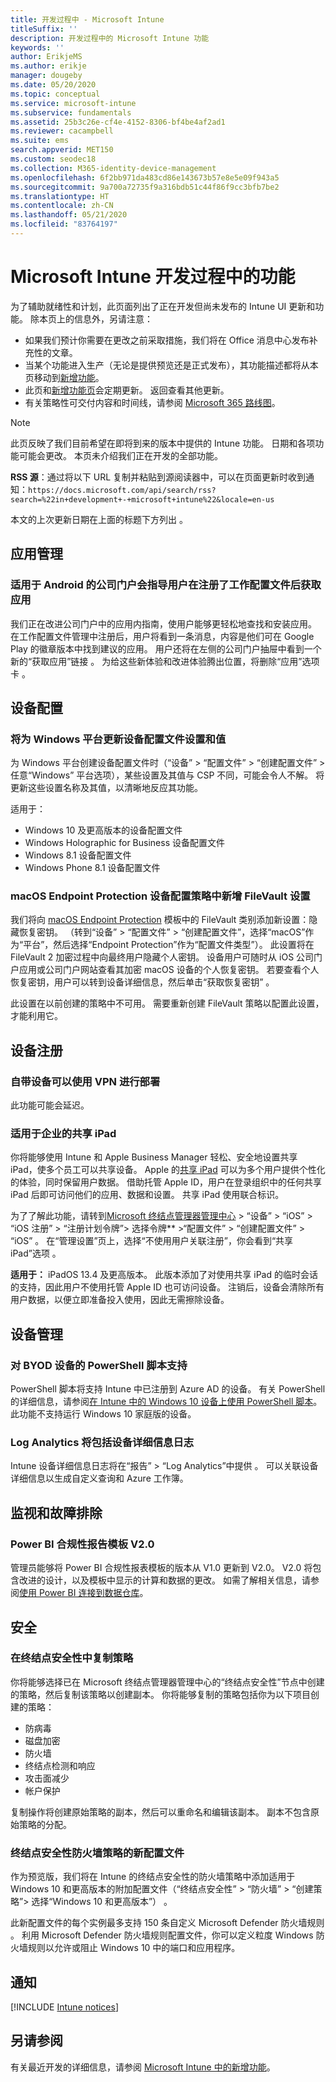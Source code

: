 ```yaml
---
title: 开发过程中 - Microsoft Intune
titleSuffix: ''
description: 开发过程中的 Microsoft Intune 功能
keywords: ''
author: ErikjeMS
ms.author: erikje
manager: dougeby
ms.date: 05/20/2020
ms.topic: conceptual
ms.service: microsoft-intune
ms.subservice: fundamentals
ms.assetid: 25b3c26e-cf4e-4152-8306-bf4be4af2ad1
ms.reviewer: cacampbell
ms.suite: ems
search.appverid: MET150
ms.custom: seodec18
ms.collection: M365-identity-device-management
ms.openlocfilehash: 6f2bb971da483cd86e143673b57e8e5e09f943a5
ms.sourcegitcommit: 9a700a72735f9a316bdb51c44f86f9cc3bfb7be2
ms.translationtype: HT
ms.contentlocale: zh-CN
ms.lasthandoff: 05/21/2020
ms.locfileid: "83764197"
---
```

# <a name="in-development-for-microsoft-intune"></a>Microsoft Intune 开发过程中的功能

为了辅助就绪性和计划，此页面列出了正在开发但尚未发布的 Intune UI 更新和功能。 除本页上的信息外，另请注意： 

- 如果我们预计你需要在更改之前采取措施，我们将在 Office 消息中心发布补充性的文章。
- 当某个功能进入生产（无论是提供预览还是正式发布），其功能描述都将从本页移动到[新增功能](whats-new.md)。
- 此页和[新增功能页](whats-new.md)会定期更新。 返回查看其他更新。
- 有关策略性可交付内容和时间线，请参阅 [Microsoft 365 路线图](https://www.microsoft.com/microsoft-365/roadmap?rtc=2&filters=EMS)。

> [!NOTE]
> 此页反映了我们目前希望在即将到来的版本中提供的 Intune 功能。 日期和各项功能可能会更改。 本页未介绍我们正在开发的全部功能。

**RSS 源**：通过将以下 URL 复制并粘贴到源阅读器中，可以在页面更新时收到通知：`https://docs.microsoft.com/api/search/rss?search=%22in+development+-+microsoft+intune%22&locale=en-us`

本文的上次更新日期在上面的标题下方列出  。

<!--
## What's coming to Intune in the Azure portal 
## What's coming to Intune apps
## Notices
-->

<!-- Common categories:  
## App management
## Device configuration
## Device enrollment
## Device management
## Intune apps
## Monitor and troubleshoot
## Role-based access control
## Security

-->
 
<!-- ***********************************************-->
## <a name="app-management"></a>应用管理

### <a name="company-portal-for-android-will-guide-users-to-get-apps-after-work-profile-enrollment----6103999----"></a>适用于 Android 的公司门户会指导用户在注册了工作配置文件后获取应用 <!-- 6103999  -->
我们正在改进公司门户中的应用内指南，使用户能够更轻松地查找和安装应用。  在工作配置文件管理中注册后，用户将看到一条消息，内容是他们可在 Google Play 的徽章版本中找到建议的应用。 用户还将在左侧的公司门户抽屉中看到一个新的“获取应用”链接  。 为给这些新体验和改进体验腾出位置，将删除“应用”选项卡  。 

<!-- ***********************************************-->
## <a name="device-configuration"></a>设备配置

### <a name="device-configuration-profile-settings-and-values-will-be-updated-for-windows-platforms---4091122---"></a>将为 Windows 平台更新设备配置文件设置和值<!-- 4091122 -->
为 Windows 平台创建设备配置文件时（“设备”   > “配置文件”   > “创建配置文件”  > 任意“Windows”  平台选项），某些设置及其值与 CSP 不同，可能会令人不解。 将更新这些设置名称及其值，以清晰地反应其功能。

适用于：

- Windows 10 及更高版本的设备配置文件
- Windows Holographic for Business 设备配置文件
- Windows 8.1 设备配置文件
- Windows Phone 8.1 设备配置文件

### <a name="new-filevault-setting-for-macos-endpoint-protection-device-configuration-policy---5459801-----"></a>macOS Endpoint Protection 设备配置策略中新增 FileVault 设置<!-- 5459801   -->
我们将向 [macOS Endpoint Protection](../protect/endpoint-protection-macos.md) 模板中的 FileVault 类别添加新设置：隐藏恢复密钥。 （转到“设备”   >   “配置文件” >       “创建配置文件”，选择“macOS”作为“平台”，然后选择“Endpoint Protection”作为“配置文件类型”）。 此设置将在 FileVault 2 加密过程中向最终用户隐藏个人密钥。 设备用户可随时从 iOS 公司门户应用或公司门户网站查看其加密 macOS 设备的个人恢复密钥。 若要查看个人恢复密钥，用户可以转到设备详细信息，然后单击“获取恢复密钥”  。

此设置在以前创建的策略中不可用。 需要重新创建 FileVault 策略以配置此设置，才能利用它。 


<!-- ***********************************************-->
## <a name="device-enrollment"></a>设备注册

### <a name="bring-your-own-devices-can-use-vpn-to-deploy--5015344---"></a>自带设备可以使用 VPN 进行部署<!--5015344 -->
此功能可能会延迟。

### <a name="shared-ipads-for-business--6367326---"></a>适用于企业的共享 iPad<!--6367326 -->
你将能够使用 Intune 和 Apple Business Manager 轻松、安全地设置共享 iPad，使多个员工可以共享设备。 Apple 的[共享 iPad](https://developer.apple.com/education/shared-ipad/) 可以为多个用户提供个性化的体验，同时保留用户数据。 借助托管 Apple ID，用户在登录组织中的任何共享 iPad 后即可访问他们的应用、数据和设置。 共享 iPad 使用联合标识。

为了了解此功能，请转到[Microsoft 终结点管理器管理中心](https://go.microsoft.com/fwlink/?linkid=2109431) > “设备” > “iOS” > “iOS 注册” > “注册计划令牌”> 选择令牌** >“配置文件” > “创建配置文件” > “iOS”        。 在“管理设置”页上，选择“不使用用户关联注册”，你会看到“共享 iPad”选项    。

**适用于：** iPadOS 13.4 及更高版本。 此版本添加了对使用共享 iPad 的临时会话的支持，因此用户不使用托管 Apple ID 也可访问设备。 注销后，设备会清除所有用户数据，以便立即准备投入使用，因此无需擦除设备。 

<!-- ***********************************************-->
## <a name="device-management"></a>设备管理

### <a name="powershell-scripts-support-for-byod-devices---1862833----"></a>对 BYOD 设备的 PowerShell 脚本支持<!-- 1862833  -->
PowerShell 脚本将支持 Intune 中已注册到 Azure AD 的设备。 有关 PowerShell 的详细信息，请参阅[在 Intune 中的 Windows 10 设备上使用 PowerShell 脚本](../apps/intune-management-extension.md)。 此功能不支持运行 Windows 10 家庭版的设备。

### <a name="log-analytics-will-include-device-details-log--6014987----"></a>Log Analytics 将包括设备详细信息日志<!--6014987  -->
Intune 设备详细信息日志将在“报告” > “Log Analytics”中提供   。 可以关联设备详细信息以生成自定义查询和 Azure 工作簿。


<!-- ***********************************************-->
<!--## Intune apps-->
 

<!-- vvvvvvvvvvvvvvvvvvvvvv -->
## <a name="monitor-and-troubleshoot"></a>监视和故障排除

### <a name="power-bi-compliance-report-template-v20---636958----"></a>Power BI 合规性报告模板 V2.0<!-- 636958  -->
管理员能够将 Power BI 合规性报表模板的版本从 V1.0 更新到 V2.0。 V2.0 将包含改进的设计，以及模板中显示的计算和数据的更改。 如需了解相关信息，请参阅[使用 Power BI 连接到数据仓库](../developer/reports-proc-get-a-link-powerbi.md)。

<!-- ***********************************************-->
<!--
## Role-based access control
-->

<!-- ***********************************************-->
## <a name="security"></a>安全


### <a name="duplicate-your-policies-in-endpoint-security---5892558-----"></a>在终结点安全性中复制策略<!-- 5892558   -->
你将能够选择已在 Microsoft 终结点管理器管理中心的“终结点安全性”节点中创建的策略，然后复制该策略以创建副本。  你将能够复制的策略包括你为以下项目创建的策略： 

- 防病毒
- 磁盘加密
- 防火墙
- 终结点检测和响应
- 攻击面减少
- 帐户保护

复制操作将创建原始策略的副本，然后可以重命名和编辑该副本。 副本不包含原始策略的分配。

### <a name="new-profile-for-endpoint-security-firewall-policy---5653324-----"></a>终结点安全性防火墙策略的新配置文件<!-- 5653324   -->
作为预览版，我们将在 Intune 的终结点安全性的防火墙策略中添加适用于 Windows 10 和更高版本的附加配置文件（“终结点安全性” > “防火墙” > “创建策略”> 选择“Windows 10 和更高版本”）     。 

此新配置文件的每个实例最多支持 150 条自定义 Microsoft Defender 防火墙规则  。 利用 Microsoft Defender 防火墙规则配置文件，你可以定义粒度 Windows 防火墙规则以允许或阻止 Windows 10 中的端口和应用程序。

<!-- ***********************************************-->
## <a name="notices"></a>通知

[!INCLUDE [Intune notices](../includes/intune-notices.md)]

## <a name="see-also"></a>另请参阅

有关最近开发的详细信息，请参阅 [Microsoft Intune 中的新增功能](whats-new.md)。



